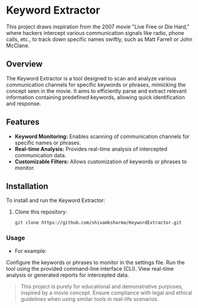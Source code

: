 # Keyword Extractor

This project draws inspiration from the 2007 movie "Live Free or Die Hard," where hackers intercept various communication signals like radio, phone calls, etc., to track down specific names swiftly, such as Matt Farrell or John McClane.

## Overview

The Keyword Extractor is a tool designed to scan and analyze various communication channels for specific keywords or phrases, mimicking the concept seen in the movie. It aims to efficiently parse and extract relevant information containing predefined keywords, allowing quick identification and response.

## Features

- **Keyword Monitoring:** Enables scanning of communication channels for specific names or phrases.
- **Real-time Analysis:** Provides real-time analysis of intercepted communication data.
- **Customizable Filters:** Allows customization of keywords or phrases to monitor.

## Installation

To install and run the Keyword Extractor:

1. Clone this repository:

   ```bash
   git clone https://github.com/shivamksharma/KeywordExtractor.git
   ```

### Usage

- For example:

Configure the keywords or phrases to monitor in the settings file.
Run the tool using the provided command-line interface (CLI).
View real-time analysis or generated reports for intercepted data.

> This project is purely for educational and demonstrative purposes, inspired by a movie concept. Ensure compliance with legal and ethical guidelines when using similar tools in real-life scenarios.
